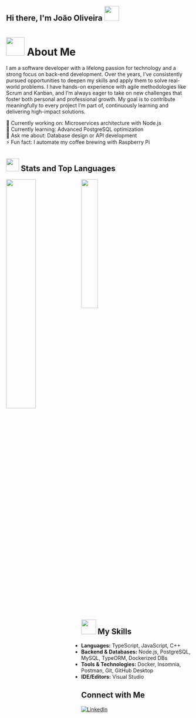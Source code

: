 ## Hi there, I'm João Oliveira <img src="https://raw.githubusercontent.com/innng/innng/master/assets/kyubey.gif" height="40" />

 # <img src="https://media.giphy.com/media/VgCDAzcKvsR6OM0uWg/giphy.gif" width="50"> About Me

 I am a software developer with a lifelong passion for technology and a strong focus on back-end development. Over the years, I’ve consistently pursued opportunities to deepen my skills and apply them to solve real-world problems. I have hands-on experience with agile methodologies like Scrum and Kanban, and I’m always eager to take on new challenges that foster both personal and professional growth. My goal is to contribute meaningfully to every project I’m part of, continuously learning and delivering high-impact solutions.

🔭 Currently working on: Microservices architecture with Node.js  
🌱 Currently learning: Advanced PostgreSQL optimization  
💬 Ask me about: Database design or API development  
⚡ Fun fact: I automate my coffee brewing with Raspberry Pi  
 
  ## <img src="https://user-images.githubusercontent.com/74038190/226127913-88de86d3-8437-45b9-a3b6-e746b47f655a.gif" width="35" />  Stats and Top Languages 

<!-- GitHub Stats (adaptado para HTML) -->
<img src="https://github-readme-stats.vercel.app/api?username=torrescf&show_icons=true&theme=midnight-purple&hide_border=true" width="40%" align="left">

<!-- GitHub Top Languages -->
<img src="https://github-readme-stats.vercel.app/api/top-langs/?username=torrescf&theme=midnight-purple&hide_border=true&include_all_commits=false&count_private=false&layout=compact" width="30%"> <br>




## <img src="https://user-images.githubusercontent.com/74038190/226127923-0e8b7792-7b3c-462b-951b-63c96ba1a5af.gif" width="40"> My Skills

- **Languages:** TypeScript, JavaScript, C++
- **Backend & Databases:** Node.js, PostgreSQL, MySQL, TypeORM, Dockerized DBs 
- **Tools & Technologies:** Docker, Insomnia, Postman, Git, GitHub Desktop
- **IDE/Editors:** Visual Studio

## Connect with Me

 <a href="https://www.linkedin.com/in/joaopedrooliveiradejesusmachado/">
    <img alt="LinkedIn" title="LinkedIn" src="https://camo.githubusercontent.com/8c0692475a5bfc1d9e7361074bdb648e567cae7b5b40ffd32adae31180b0d7b6/68747470733a2f2f696d672e736869656c64732e696f2f62616467652f4c696e6b6564496e2d3030373742353f7374796c653d666f722d7468652d6261646765266c6f676f3d6c696e6b6564696e266c6f676f436f6c6f723d7768697465"></a>

<!--
**torrescf/torrescf** is a ✨ _special_ ✨ repository because its `README.md` (this file) appears on your GitHub profile.
-->

